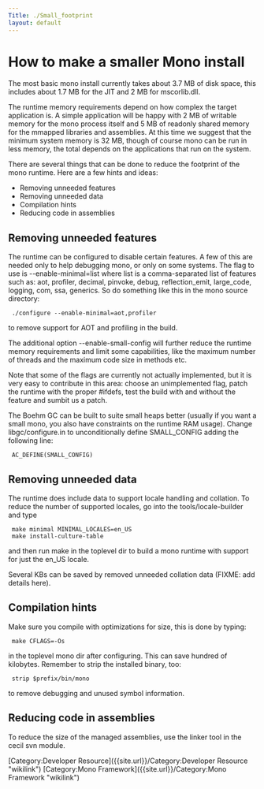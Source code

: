 ```yaml
---
Title: ./Small_footprint
layout: default
---
```


How to make a smaller Mono install
==================================

The most basic mono install currently takes about 3.7 MB of disk space,
this includes about 1.7 MB for the JIT and 2 MB for mscorlib.dll.

The runtime memory requirements depend on how complex the target
application is. A simple application will be happy with 2 MB of writable
memory for the mono process itself and 5 MB of readonly shared memory
for the mmapped libraries and assemblies. At this time we suggest that
the minimum system memory is 32 MB, though of course mono can be run in
less memory, the total depends on the applications that run on the
system.

There are several things that can be done to reduce the footprint of the
mono runtime. Here are a few hints and ideas:

-   Removing unneeded features
-   Removing unneeded data
-   Compilation hints
-   Reducing code in assemblies

Removing unneeded features
--------------------------

The runtime can be configured to disable certain features. A few of this
are needed only to help debugging mono, or only on some systems. The
flag to use is --enable-minimal=list where list is a comma-separated
list of features such as: aot, profiler, decimal, pinvoke, debug,
reflection\_emit, large\_code, logging, com, ssa, generics. So do
something like this in the mono source directory:

` ./configure --enable-minimal=aot,profiler`

to remove support for AOT and profiling in the build.

The additional option --enable-small-config will further reduce the
runtime memory requirements and limit some capabilities, like the
maximum number of threads and the maximum code size in methods etc.

Note that some of the flags are currently not actually implemented, but
it is very easy to contribute in this area: choose an unimplemented
flag, patch the runtime with the proper \#ifdefs, test the build with
and without the feature and sumbit us a patch.

The Boehm GC can be built to suite small heaps better (usually if you
want a small mono, you also have constraints on the runtime RAM usage).
Change libgc/configure.in to unconditionally define SMALL\_CONFIG adding
the following line:

` AC_DEFINE(SMALL_CONFIG)`

Removing unneeded data
----------------------

The runtime does include data to support locale handling and collation.
To reduce the number of supported locales, go into the
tools/locale-builder and type

` make minimal MINIMAL_LOCALES=en_US`\
` make install-culture-table`

and then run make in the toplevel dir to build a mono runtime with
support for just the en\_US locale.

Several KBs can be saved by removed unneeded collation data (FIXME: add
details here).

Compilation hints
-----------------

Make sure you compile with optimizations for size, this is done by
typing:

` make CFLAGS=-Os`

in the toplevel mono dir after configuring. This can save hundred of
kilobytes. Remember to strip the installed binary, too:

` strip $prefix/bin/mono`

to remove debugging and unused symbol information.

Reducing code in assemblies
---------------------------

To reduce the size of the managed assemblies, use the linker tool in the
cecil svn module.

[Category:Developer Resource]({{site.url}}/Category:Developer Resource "wikilink")
[Category:Mono Framework]({{site.url}}/Category:Mono Framework "wikilink")

